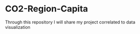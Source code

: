 # CO2-Region-Capita
Through this repository I will share my project correlated to data visualization
